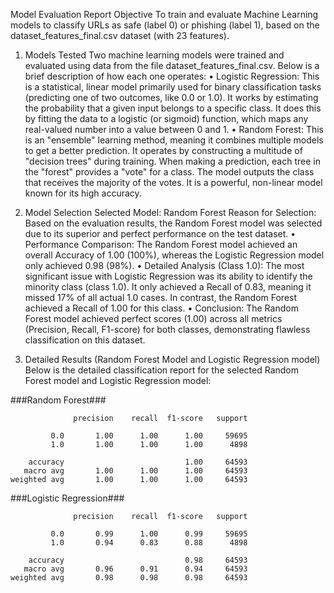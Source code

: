 Model Evaluation Report
Objective
To train and evaluate Machine Learning models to classify URLs as safe (label 0) or phishing (label 1), based on the dataset_features_final.csv dataset (with 23 features).
1. Models Tested
Two machine learning models were trained and evaluated using data from the file dataset_features_final.csv. Below is a brief description of how each one operates:
•	Logistic Regression: This is a statistical, linear model primarily used for binary classification tasks (predicting one of two outcomes, like 0.0 or 1.0). It works by estimating the probability that a given input belongs to a specific class. It does this by fitting the data to a logistic (or sigmoid) function, which maps any real-valued number into a value between 0 and 1.
•	Random Forest: This is an "ensemble" learning method, meaning it combines multiple models to get a better prediction. It operates by constructing a multitude of "decision trees" during training. When making a prediction, each tree in the "forest" provides a "vote" for a class. The model outputs the class that receives the majority of the votes. It is a powerful, non-linear model known for its high accuracy.

2. Model Selection
Selected Model: Random Forest
Reason for Selection:
Based on the evaluation results, the Random Forest model was selected due to its superior and perfect performance on the test dataset.
•	Performance Comparison: The Random Forest model achieved an overall Accuracy of 1.00 (100%), whereas the Logistic Regression model only achieved 0.98 (98%).
•	Detailed Analysis (Class 1.0): The most significant issue with Logistic Regression was its ability to identify the minority class (class 1.0). It only achieved a Recall of 0.83, meaning it missed 17% of all actual 1.0 cases. In contrast, the Random Forest achieved a Recall of 1.00 for this class.
•	Conclusion: The Random Forest model achieved perfect scores (1.00) across all metrics (Precision, Recall, F1-score) for both classes, demonstrating flawless classification on this dataset.

3. Detailed Results (Random Forest Model and Logistic Regression model)
Below is the detailed classification report for the selected Random Forest model and Logistic Regression model:
 
###Random Forest###
```
              precision    recall  f1-score   support

         0.0       1.00      1.00      1.00     59695
         1.0       1.00      1.00      1.00      4898

    accuracy                           1.00     64593
   macro avg       1.00      1.00      1.00     64593
weighted avg       1.00      1.00      1.00     64593
```
###Logistic Regression###
```
              precision    recall  f1-score   support

         0.0       0.99      1.00      0.99     59695
         1.0       0.94      0.83      0.88      4898

    accuracy                           0.98     64593
   macro avg       0.96      0.91      0.94     64593
weighted avg       0.98      0.98      0.98     64593
```
